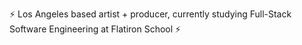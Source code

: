 ⚡️ Los Angeles based artist + producer, currently studying Full-Stack Software Engineering at Flatiron School ⚡️
